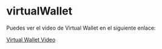 # virtualWallet

Puedes ver el video de Virtual Wallet en el siguiente enlace:

[Virtual Wallet Video](https://www.awesomescreenshot.com/video/27241880?key=8b2527c27fb010433e5a30f8390c9419)
